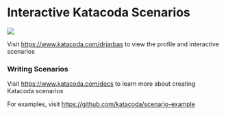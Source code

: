 # Interactive Katacoda Scenarios

[![](http://shields.katacoda.com/katacoda/drjarbas/count.svg)](https://www.katacoda.com/drjarbas "Get your profile on Katacoda.com")

Visit https://www.katacoda.com/drjarbas to view the profile and interactive scenarios

### Writing Scenarios
Visit https://www.katacoda.com/docs to learn more about creating Katacoda scenarios

For examples, visit https://github.com/katacoda/scenario-example
